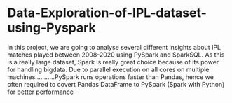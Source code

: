 # Data-Exploration-of-IPL-dataset-using-Pyspark

In this project, we are going to analyse several different insights about IPL matches played between 2008-2020 using PySpark and SparkSQL.
As this is a  really large dataset, Spark is really great choice because of its power for handling bigdata.
Due to parallel execution on all cores on multiple machines...........PySpark runs operations faster than Pandas, hence we often required to covert Pandas DataFrame to PySpark (Spark with Python) for better performance
